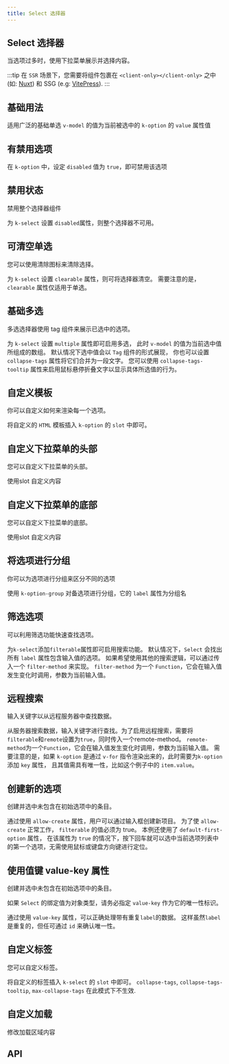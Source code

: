 ```yaml
---
title: Select 选择器
---
```


## Select 选择器

当选项过多时，使用下拉菜单展示并选择内容。

:::tip
在 `SSR` 场景下，您需要将组件包裹在 `<client-only></client-only>` 之中 (如: [Nuxt](https://nuxtjs.org/)) 和 SSG (e.g: [VitePress](https://vitepress.vuejs.org/)).
:::

## 基础用法

适用广泛的基础单选 `v-model` 的值为当前被选中的 `k-option` 的 `value` 属性值

<demo path="./def.vue" />

## 有禁用选项

在 `k-option` 中，设定 `disabled` 值为 `true`，即可禁用该选项

<demo path="./disabledOptionSelect.vue" />

## 禁用状态

禁用整个选择器组件

为 `k-select` 设置 `disabled`属性，则整个选择器不可用。

<demo path="./disabledSelect.vue" />

## 可清空单选

您可以使用清除图标来清除选择。

为 `k-select` 设置 `clearable` 属性，则可将选择器清空。 需要注意的是，`clearable` 属性仅适用于单选。

<demo path="./clearableSelect.vue" />

## 基础多选

多选选择器使用 tag 组件来展示已选中的选项。

为 `k-select` 设置 `multiple` 属性即可启用多选， 此时 `v-model` 的值为当前选中值所组成的数组。 默认情况下选中值会以 `Tag` 组件的形式展现， 你也可以设置 `collapse-tags` 属性将它们合并为一段文字。 您可以使用 `collapse-tags-tooltip` 属性来启用鼠标悬停折叠文字以显示具体所选值的行为。

<demo path="./multipleSelect.vue" />

## 自定义模板

你可以自定义如何来渲染每一个选项。

将自定义的 `HTML` 模板插入 `k-option` 的 `slot` 中即可。

<demo path="./customTemplateSelect.vue" />

## 自定义下拉菜单的头部

您可以自定义下拉菜单的头部。

使用slot 自定义内容

<demo path="./customHeaderSelect.vue" />

## 自定义下拉菜单的底部

您可以自定义下拉菜单的底部。

使用slot 自定义内容

<demo path="./customFooterSelect.vue" />

## 将选项进行分组

你可以为选项进行分组来区分不同的选项

使用 `k-option-group` 对备选项进行分组，它的 `label` 属性为分组名

<demo path="./groupSelect.vue" />

## 筛选选项

可以利用筛选功能快速查找选项。

为`k-select`添加`filterable`属性即可启用搜索功能。 默认情况下，`Select` 会找出所有 `label` 属性包含输入值的选项。 如果希望使用其他的搜索逻辑，可以通过传入一个 `filter-method` 来实现。 `filter-method` 为一个 `Function`，它会在输入值发生变化时调用，参数为当前输入值。

<demo path="./filterableSelect.vue" />

## 远程搜索

输入关键字以从远程服务器中查找数据。

从服务器搜索数据，输入关键字进行查找。为了启用远程搜索，需要将`filterable`和`remote`设置为`true`，同时传入一个remote-method。 `remote-method`为一个`Function`，它会在输入值发生变化时调用，参数为当前输入值。 需要注意的是，如果 `k-option` 是通过 `v-for` 指令渲染出来的，此时需要为`k-option` 添加 `key` 属性， 且其值需具有唯一性，比如这个例子中的 `item.value`。

<demo path="./remoteSelect.vue" />

## 创建新的选项

创建并选中未包含在初始选项中的条目。

通过使用 `allow-create` 属性，用户可以通过输入框创建新项目。 为了使 `allow-create` 正常工作， `filterable` 的值必须为 true。 本例还使用了 `default-first-option` 属性， 在该属性为 `true` 的情况下，按下回车就可以选中当前选项列表中的第一个选项，无需使用鼠标或键盘方向键进行定位。

<demo path="./createSelect.vue" />

## 使用值键 value-key 属性

创建并选中未包含在初始选项中的条目。

如果 `Select` 的绑定值为对象类型，请务必指定 `value-key` 作为它的唯一性标识。

通过使用 `value-key` 属性，可以正确处理带有重复`label`的数据。 这样虽然`label` 是重复的，但任可通过 `id` 来确认唯一性。

<demo path="./valueKeySelect.vue" />

## 自定义标签

您可以自定义标签。

将自定义的标签插入 `k-select` 的 `slot` 中即可。 `collapse-tags`, `collapse-tags-tooltip`, `max-collapse-tags` 在此模式下不生效.

<demo path="./customTagSelect.vue" />

## 自定义加载

修改加载区域内容

<demo path="./customLoadingSelect.vue" />

## API

<API src="./select.json" lang="zh"></API>

<API src="./option.json" lang="zh"></API>

<API src="./option_group.json" lang="zh"></API>
